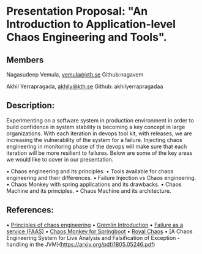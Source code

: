 # Presentation Proposal:  "An Introduction to Application-level Chaos Engineering and Tools".

## Members
Nagasudeep Vemula, vemula@kth.se
Github:nagavem

Akhil Yerrapragada, akhily@kth.se
Github: akhilyerrapragadaa

## Description:
Experimenting on a software system in production environment in order to build confidence in system stability is becoming a key concept in large organizations. With each iteration in devops tool kit, with releases, we are increasing the vulnerability of the system for a failure. Injecting chaos engineering in monitoring phase of the devops will make sure that each iteration will be more resilient to failures. Below are some of the key areas we would like to cover in our presentation.

•	Chaos engineering and its principles.
•	Tools available for chaos engineering and their differences.
•	Failure Injection vs Chaos engineering.
•	Chaos Monkey with spring applications and its drawbacks.
•	Chaos Machine and its principles.
•	Chaos Machine and its architecture.

 
 
 ## References:
 
•	[Principles of chaos engineering](https://principlesofchaos.org/?lang=ENcontent)
•	[Gremlin Introduction](https://www.infoq.com/news/2017/12/gremlin-chaos-engineering/)
•	[Failure as a service (FAAS)](https://www.semanticscholar.org/paper/Failure-as-a-Service-(FaaS)%3A-A-Cloud-Service-for-Gunawi-Do/2c7bfc8d75dab44aeab34b1bf5243b192112f502)
•	[Chaos Monkey for Springboot](https://www.baeldung.com/spring-boot-chaos-monkey)
•	[Royal Chaos](https://github.com/KTH/royal-chaos)
•	[A Chaos Engineering System for Live Analysis and Falsification of Exception - handling in the JVM}(https://arxiv.org/pdf/1805.05246.pdf)

